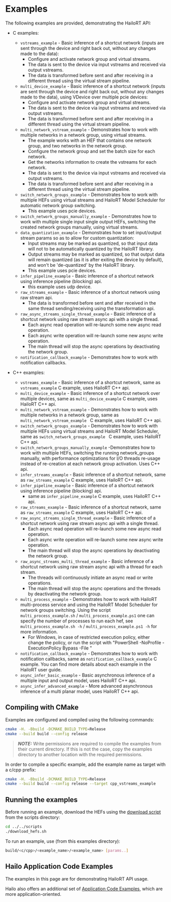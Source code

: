 # Examples
The following examples are provided, demonstrating the HailoRT API:
- C examples:
  - `vstreams_example` - Basic inference of a shortcut network (inputs are sent through the device and right back out, without any changes made to the data):
    - Configure and activate network group and virtual streams.
    - The data is sent to the device via input vstreams and received via output vstreams.
    - The data is transformed before sent and after receiving in a different thread using the virtual stream pipeline.
  - `multi_device_example` - Basic inference of a shortcut network (inputs are sent through the device and right back out, without any changes made to the data), using VDevice over multiple pcie devices:
    - Configure and activate network group and virtual streams.
    - The data is sent to the device via input vstreams and received via output vstreams.
    - The data is transformed before sent and after receiving in a different thread using the virtual stream pipeline.
  - `multi_network_vstream_example` - Demonstrates how to work with multiple networks in a network group, using virtual streams.
    - The example works with an HEF that contains one network group, and two networks in the network group.
    - Configure the network group and set the batch size for each network.
    - Get the networks information to create the vstreams for each network.
    - The data is sent to the device via input vstreams and received via output vstreams.
    - The data is transformed before sent and after receiving in a different thread using the virtual stream pipeline.
  - `switch_network_groups_example` - Demonstrates how to work with multiple HEFs using virtual streams and HailoRT Model Scheduler for automatic network group switching.
    - This example uses pcie devices.
  - `switch_network_groups_manually_example` - Demonstrates how to work with multiple single input single output HEFs, switching the created network groups manually, using virtual streams.
  - `data_quantization_example` - Demonstrates how to set input/output stream params so as to allow for custom quantization:
    - Input streams may be marked as quantized, so that input data will not to be automatically quantized by the HailoRT library.
    - Output streams may be marked as quantized, so that output data will remain quantized (as it is after exiting the device by default), and won't be 'de-quantized' by the HailoRT library.
    - This example uses pcie devices.
  - `infer_pipeline_example` - Basic inference of a shortcut network using inference pipeline (blocking) api.
    - this example uses udp device.
  - `raw_streams_example` - Basic inference of a shortcut network using raw stream api.
    - The data is transformed before sent and after received in the same thread sending/receiving using the transformation api.
  - `raw_async_streams_single_thread_example` - Basic inference of a shortcut network using raw stream async api with
      a single thread.
    - Each async read operation will re-launch some new async read operation.
    - Each async write operation will re-launch some new async write operation.
    - The main thread will stop the async operations by deactivating the network group.
  - `notification_callback_example` - Demonstrates how to work with notification callbacks.

- C++ examples:
  - `vstreams_example` - Basic inference of a shortcut network, same as `vstreams_example` C example, uses HailoRT C++ api.
  - `multi_device_example` - Basic inference of a shortcut network over multiple devices, same as `multi_device_example` C example, uses HailoRT C++ api.
  - `multi_network_vstream_example` - Demonstrates how to work with multiple networks in a network group, same as `multi_network_vstream_example ` C example, uses HailoRT C++ api.
  - `switch_network_groups_example` - Demonstrates how to work with multiple HEFs using virtual streams and HailoRT Model Scheduler, same as `switch_network_groups_example ` C example, uses HailoRT C++ api.
  - `switch_network_groups_manually_example` -Demonstrates how to work with multiple HEFs, switching the running network_groups manually, with performance optimizations for I/O threads re-usage instead of re-creation at each network group activation. Uses C++ api.
  - `infer_streams_example` - Basic inference of a shortcut network, same as `raw_streams_example` C example, uses HailoRT C++ api.
  - `infer_pipeline_example` - Basic inference of a shortcut network using inference pipeline (blocking) api.
    - same as `infer_pipeline_example` C example, uses HailoRT C++ api.
  - `raw_streams_example` - Basic inference of a shortcut network, same as `raw_streams_example` C example, uses HailoRT C++ api.
  - `raw_async_streams_single_thread_example` - Basic inference of a shortcut network using raw stream async api with
      a single thread.
    - Each async read operation will re-launch some new async read operation.
    - Each async write operation will re-launch some new async write operation.
    - The main thread will stop the async operations by deactivating the network group.
  - `raw_async_streams_multi_thread_example` - Basic inference of a shortcut network using raw stream async api with
      a thread for each stream.
    - The threads will continuously initiate an async read or write operations.
    - The main thread will stop the async operations and the threads by deactivating the network group.
  - `multi_process_example` - Demonstrates how to work with HailoRT multi-process service and using the HailoRT Model Scheduler for network groups switching.
  Using the script `multi_process_example.sh` / `multi_process_example.ps1` one can specify the number of processes to run each hef, see `multi_process_example.sh -h`  / `multi_process_example.ps1 -h` for more information.
    - For Windows, in case of restricted execution policy, either change the policy, or run the script with "PowerShell -NoProfile -ExecutionPolicy Bypass -File <FilePath>"
  - `notification_callback_example` - Demonstrates how to work with notification callbacks, same as `notification_callback_example` C example.
You can find more details about each example in the HailoRT user guide.
  - `async_infer_basic_example` - Basic asynchronous inference of a multiple input and output model, uses HailoRT C++ api.
  - `async_infer_advanced_example` - More advanced asynchronous inference of a multi planar model, uses HailoRT C++ api.
## Compiling with CMake
Examples are configured and compiled using the following commands:
```sh
cmake -H. -Bbuild -DCMAKE_BUILD_TYPE=Release
cmake --build build --config release
```
> **_NOTE:_** Write permissions are required to compile the examples from their current directory.
If this is not the case, copy the examples directory to another location with the required permissions.

In order to compile a specific example, add the example name as target with a c/cpp prefix:
```sh
cmake -H. -Bbuild -DCMAKE_BUILD_TYPE=Release
cmake --build build --config release --target cpp_vstreams_example
```

## Running the examples

Before running an example, download the HEFs using the [download script](../../scripts/download_hefs.sh) from the scripts directory:
  ```sh
  cd ../../scripts
  ./download_hefs.sh
  ```

To run an example, use (from this examples directory):

  ```sh
  build/<c/cpp>/<example_name>/<example_name> [params..]
  ```

## Hailo Application Code Examples

The examples in this page are for demonstrating HailoRT API usage.

Hailo also offers an additional set of
[Application Code Examples](https://github.com/hailo-ai/Hailo-Application-Code-Examples),
which are more application-oriented.